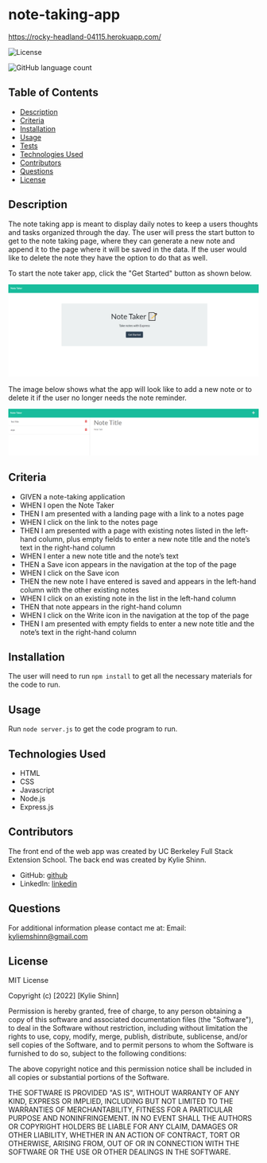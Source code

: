 # note-taking-app

https://rocky-headland-04115.herokuapp.com/

![License](https://img.shields.io/badge/License-MIT-yellow.svg)

![GitHub language count](https://img.shields.io/github/languages/count/kyliemshinn/note-taking-app)

## Table of Contents

- [Description](#description)
- [Criteria](#criteria)
- [Installation](#installation)
- [Usage](#usage)
- [Tests](#tests)
- [Technologies Used](#technologies-used)
- [Contributors](#contributors)
- [Questions](#questions)
- [License](#license)

## Description

The note taking app is meant to display daily notes to keep a users thoughts and tasks organized through the day. The user will press the start button to get to the note taking page, where they can generate a new note and append it to the page where it will be saved in the data. If the user would like to delete the note they have the option to do that as well.

To start the note taker app, click the "Get Started" button as shown below.

![homepage](./public/assets/images/homepage-notetaker.PNG)

The image below shows what the app will look like to add a new note or to delete it if the user no longer needs the note reminder.

![notes page](./public/assets/images/notespage.PNG)

## Criteria

- GIVEN a note-taking application
- WHEN I open the Note Taker
- THEN I am presented with a landing page with a link to a notes page
- WHEN I click on the link to the notes page
- THEN I am presented with a page with existing notes listed in the left-hand column, plus empty fields to enter a new note title and the note’s text in the right-hand column
- WHEN I enter a new note title and the note’s text
- THEN a Save icon appears in the navigation at the top of the page
- WHEN I click on the Save icon
- THEN the new note I have entered is saved and appears in the left-hand column with the other existing notes
- WHEN I click on an existing note in the list in the left-hand column
- THEN that note appears in the right-hand column
- WHEN I click on the Write icon in the navigation at the top of the page
- THEN I am presented with empty fields to enter a new note title and the note’s text in the right-hand column

## Installation

The user will need to run `npm install` to get all the necessary materials for the code to run.

## Usage

Run `node server.js` to get the code program to run.


## Technologies Used

- HTML
- CSS
- Javascript
- Node.js
- Express.js

## Contributors

The front end of the web app was created by UC Berkeley Full Stack Extension School. 
The back end was created by Kylie Shinn.

- GitHub: [github](https://github.com/kyliemshinn)
- LinkedIn: [linkedin](https://www.linkedin.com/feed/)

## Questions

For additional information please contact me at:
Email: kyliemshinn@gmail.com

## License

MIT License

Copyright (c) [2022] [Kylie Shinn]

Permission is hereby granted, free of charge, to any person obtaining a copy
of this software and associated documentation files (the "Software"), to deal
in the Software without restriction, including without limitation the rights
to use, copy, modify, merge, publish, distribute, sublicense, and/or sell
copies of the Software, and to permit persons to whom the Software is
furnished to do so, subject to the following conditions:

The above copyright notice and this permission notice shall be included in all
copies or substantial portions of the Software.

THE SOFTWARE IS PROVIDED "AS IS", WITHOUT WARRANTY OF ANY KIND, EXPRESS OR
IMPLIED, INCLUDING BUT NOT LIMITED TO THE WARRANTIES OF MERCHANTABILITY,
FITNESS FOR A PARTICULAR PURPOSE AND NONINFRINGEMENT. IN NO EVENT SHALL THE
AUTHORS OR COPYRIGHT HOLDERS BE LIABLE FOR ANY CLAIM, DAMAGES OR OTHER
LIABILITY, WHETHER IN AN ACTION OF CONTRACT, TORT OR OTHERWISE, ARISING FROM,
OUT OF OR IN CONNECTION WITH THE SOFTWARE OR THE USE OR OTHER DEALINGS IN THE
SOFTWARE.
